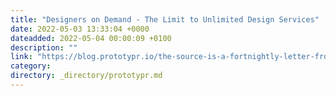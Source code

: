 ```yaml
---
title: "Designers on Demand - The Limit to Unlimited Design Services"
date: 2022-05-03 13:33:04 +0000
dateadded: 2022-05-04 00:00:09 +0100
description: ""
link: "https://blog.prototypr.io/the-source-is-a-fortnightly-letter-from-prototypr-for-its-community-of-600k-viewers-96309dece050?source=rss----eb297ea1161a---4"
category:
directory: _directory/prototypr.md
---
```

